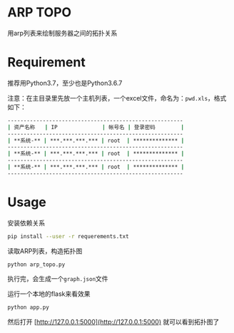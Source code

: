 # ARP TOPO

用arp列表来绘制服务器之间的拓扑关系

# Requirement

推荐用Python3.7，至少也是Python3.6.7

注意：在主目录里先放一个主机列表，一个excel文件，命名为：`pwd.xls`，格式如下：

```bash
-------------------------------------------------------
| 资产名称   | IP              | 帐号名 | 登录密码        |
-------------------------------------------------------
| **系统-** | ***.***.***.*** | root  | ************** |
-------------------------------------------------------
| **系统-** | ***.***.***.*** | root  | ************** |
-------------------------------------------------------        
| **系统-** | ***.***.***.*** | root  | ************** |
-------------------------------------------------------
```

# Usage

安装依赖关系

```bash
pip install --user -r requerements.txt
```
读取ARP列表，构造拓扑图

```bash
python arp_topo.py
```

执行完，会生成一个`graph.json`文件

运行一个本地的flask来看效果

```bash
python app.py
```

然后打开 [http://127.0.0.1:5000](http://127.0.0.1:5000) 就可以看到拓扑图了